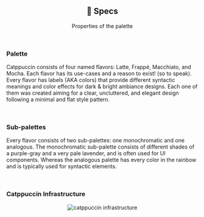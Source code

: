 <p align="center">
  <h2 align="center">🍙 Specs</h2>
</p>

<p align="center">
	Properties of the palette
</p>

&nbsp;

### Palette

Catppuccin consists of four named flavors: Latte, Frappé, Macchiato, and Mocha. Each flavor has its use-cases
and a reason to exist! (so to speak). Every flavor has labels (AKA colors) that provide different syntactic meanings
and color effects for dark & bright ambiance designs. Each one of them was created aiming for a clear, uncluttered, and
elegant design following a minimal and flat style pattern.

&nbsp;

### Sub-palettes

Every flavor consists of two sub-palettes: one monochromatic and one analogous. The monochromatic sub-palette consists
of different shades of a purple-gray and a very pale lavender, and is often used for UI components. Whereas the analogous
palette has every color in the rainbow and is typically used for syntactic elements.

&nbsp;

### Catppuccin Infrastructure

<p align="center">
<img src="https://raw.githubusercontent.com/catppuccin/catppuccin/main/assets/palette/infrastructure.png" alt="catppuccin infrastructure"/>
</p>

